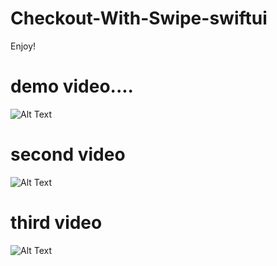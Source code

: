 # Checkout-With-Swipe-swiftui


Enjoy!

#  demo video....





![Alt Text](https://j.gifs.com/AN0qD1.gif)



# second video



![Alt Text](https://j.gifs.com/K1wXrz.gif)



# third video



![Alt Text](https://j.gifs.com/OMAlYG.gif)
